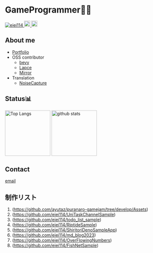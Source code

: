 # GameProgrammer👨‍💻 
<p align="left"> 
  <a href="https://github.com/eiei114/eiei114/">
    <img src="https://komarev.com/ghpvc/?username=eiei114" alt="eiei114" />
  </a>
  <a href="http://twitter.com/KEisuke62350514">
    <img height="20" src="https://img.shields.io/twitter/follow/KEisuke62350514?label=Twitter&logo=twitter&style=flat" />
  </a>
  <a href="https://github.com/eiei114">
    <img height="20" src="https://img.shields.io/github/followers/eiei114?label=follow&logo=github&style=flat" />
  </a>

## About me

 - [Portfolio](https://spot-camelotia-ca8.notion.site/Portfolio-66f9a6d667d84785afe1cecfea0fd2ab)
 - OSS contributor 
   - [bevy](https://github.com/bevyengine/bevy)
   - [Lapce](https://github.com/lapce/lapce)
   - [Mirror](https://github.com/vis2k/Mirror)
 - Translation
   - [NoiseCapture](https://github.com/Universite-Gustave-Eiffel/NoiseCapture)
## Status📊
<p align="left"> 
  <img alt="Top Langs" height="150px" src="https://github-readme-stats.vercel.app/api/top-langs/?username=eiei114&layout=compact&show_icons=true&theme=onedark" />
    <img alt="github stats" height="150px" src="https://github-readme-stats.vercel.app/api?username=eiei114&theme=onedark&show_icons=ture" />
</p>

## Contact

[email](mailto:ekawano114@gmail.com) 


## 制作リスト
1. (https://github.com/ayutaz/puranaro-gamejam/tree/develop/Assets)
2. (https://github.com/eiei114/UniTaskChannelSample)
3.  (https://github.com/eiei114/todo_list_sample)
4.   (https://github.com/eiei114/RiptideSample)
5.   (https://github.com/eiei114/ShiritoriDenoSampleApp)
6.   (https://github.com/eiei114/md_blog2023)
7.   (https://github.com/eiei114/OverFlowingNumbers)
8.   (https://github.com/eiei114/FishNetSample)
